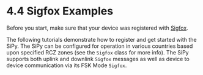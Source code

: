 # 4.4 Sigfox Examples

Before you start, make sure that your device was registered with [Sigfox](../../1.-getting-started/registration/sigfox.md).

The following tutorials demonstrate how to register and get started with the SiPy. The SiPy can be configured for operation in various countries based upon specified RCZ zones \(see the `Sigfox` class for more info\). The SiPy supports both uplink and downlink `Sigfox` messages as well as device to device communication via its FSK Mode `Sigfox`.

